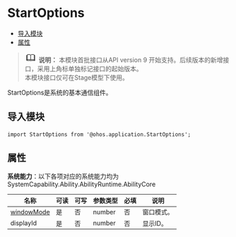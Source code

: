 # StartOptions

- [导入模块](#导入模块)
- [属性](#属性)

> ![icon-note.gif](public_sys-resources/icon-note.gif) **说明：**
> 本模块首批接口从API version 9 开始支持。后续版本的新增接口，采用上角标单独标记接口的起始版本。  
> 本模块接口仅可在Stage模型下使用。

StartOptions是系统的基本通信组件。

## 导入模块

```
import StartOptions from '@ohos.application.StartOptions';
```

## 属性

**系统能力**：以下各项对应的系统能力均为SystemCapability.Ability.AbilityRuntime.AbilityCore

| 名称 | 可读 | 可写 | 参数类型 | 必填 | 说明 | 
| -------- | -------- | -------- | -------- | -------- | -------- |
| [windowMode](js-apis-window.md#windowmode) | 是 | 否 | number | 否 | 窗口模式。 | 
| displayId | 是 | 否 | number | 否 | 显示ID。 | 
 





